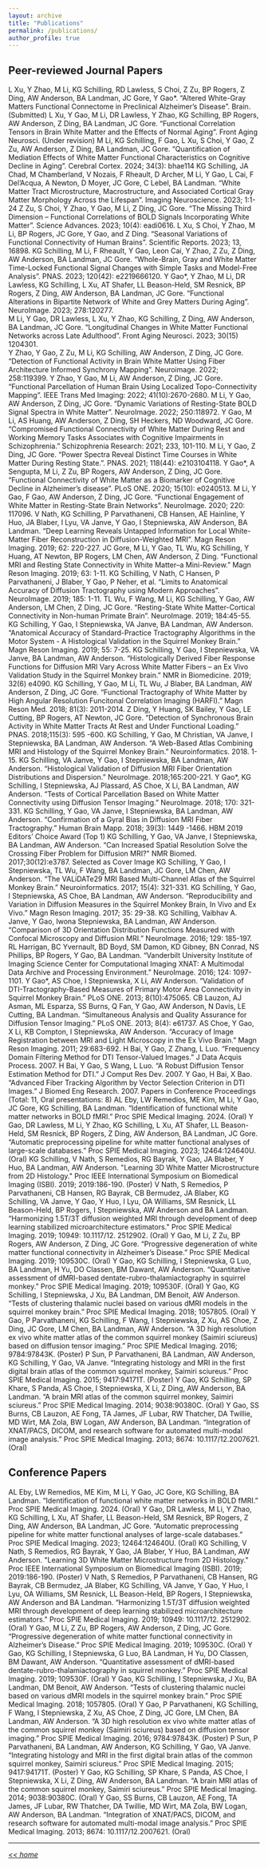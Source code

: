```yaml
---
layout: archive
title: "Publications"
permalink: /publications/
author_profile: true
---
```


<!--
{% if site.author.googlescholar %}
  <div class="wordwrap">You can also find my articles on <a href="{{site.author.googlescholar}}">my Google Scholar profile</a>.</div>
{% endif %}

{% include base_path %}

{% for post in site.publications reversed %}
  {% include archive-single.html %}
{% endfor %}
-->

## Peer-reviewed Journal Papers
L Xu, Y Zhao, M Li, KG Schilling, RD Lawless, S Choi, Z Zu, BP Rogers, Z Ding, AW Anderson, BA Landman, JC Gore, Y Gao*. “Altered White-Gray Matters Functional Connectome in Preclinical Alzheimer’s Disease”. Brain. (Submitted)
L Xu, Y Gao, M Li, DR Lawless, Y Zhao, KG Schilling, BP Rogers, AW Anderson, Z Ding, BA Landman, JC Gore. “Functional Correlation Tensors in Brain White Matter and the Effects of Normal Aging”. Front Aging Neurosci. (Under revision)
M Li, KG Schilling, F Gao, L Xu, S Choi, Y Gao, Z Zu, AW Anderson, Z Ding, BA Landman, JC Gore. “Quantification of Mediation Effects of White Matter Functional Characteristics on Cognitive Decline in Aging”. Cerebral Cortex. 2024; 34(3): bhae114
KG Schilling, JA Chad, M Chamberland, V Nozais, F Rheault, D Archer, M Li, Y Gao, L Cai, F Del’Acqua, A Newton, D Moyer, JC Gore, C Lebel, BA Landman. “White Matter Tract Microstructure, Macrostructure, and Associated Cortical Gray Matter Morphology Across the Lifespan”.  Imaging Neuroscience. 2023; 1:1-24
Z Zu, S Choi, Y Zhao, Y Gao, M Li, Z Ding, JC Gore. “The Missing Third Dimension – Functional Correlations of BOLD Signals Incorporating White Matter”. Science Advances. 2023; 10(4): eadi0616. 
L Xu, S Choi, Y Zhao, M Li, BP Rogers, JC Gore, Y Gao, and Z Ding. “Seasonal Variations of Functional Connectivity of Human Brains”. Scientific Reports. 2023; 13, 16898. 
KG Schilling, M Li, F Rheault, Y Gao, Leon Cai, Y Zhao, Z Zu, Z Ding, AW Anderson, BA Landman, JC Gore. “Whole-Brain, Gray and White Matter Time-Locked Functional Signal Changes with Simple Tasks and Model-Free Analysis”. PNAS. 2023; 120(42): e2219666120.
Y Gao*, Y Zhao, M Li, DR Lawless, KG Schilling, L Xu, AT Shafer, LL Beason-Held, SM Resnick, BP Rogers, Z Ding, AW Anderson, BA Landman, JC Gore. “Functional Alterations in Bipartite Network of White and Grey Matters During Aging”. NeuroImage. 2023; 278:120277.  
M Li, Y Gao, DR Lawless, L Xu, Y Zhao, KG Schilling, Z Ding, AW Anderson, BA Landman, JC Gore. “Longitudinal Changes in White Matter Functional Networks across Late Adulthood”. Front Aging Neurosci. 2023; 30(15) 1204301.  
Y Zhao, Y Gao, Z Zu, M Li, KG Schilling, AW Anderson, Z Ding, JC Gore. “Detection of Functional Activity in Brain White Matter Using Fiber Architecture Informed Synchrony Mapping”. Neuroimage. 2022; 258:119399. 
Y Zhao, Y Gao, M Li, AW Anderson, Z Ding, JC Gore. “Functional Parcellation of Human Brain Using Localized Topo-Connectivity Mapping”. IEEE Trans Med Imaging: 2022; 41(10):2670-2680.
M Li, Y Gao, AW Anderson, Z Ding, JC Gore. “Dynamic Variations of Resting-State BOLD Signal Spectra in White Matter”.  NeuroImage. 2022; 250:118972.
Y Gao, M Li, AS Huang, AW Anderson, Z Ding, SH Heckers, ND Woodward, JC Gore. “Compromised Functional Connectivity of White Matter During Rest and Working Memory Tasks Associates with Cognitive Impairments in Schizophrenia.” Schizophrenia Research: 2021; 233, 101-110.
M Li, Y Gao, Z Ding, JC Gore. “Power Spectra Reveal Distinct Time Courses in White Matter During Resting State.”. PNAS. 2021; 118(44): e2103104118.
Y Gao*, A Sengupta, M Li, Z Zu, BP Rogers, AW Anderson, Z Ding, JC Gore. “Functional Connectivity of White Matter as a Biomarker of Cognitive Decline in Alzheimer’s disease”. PLoS ONE. 2020; 15(10): e0240513.
M Li, Y Gao, F Gao, AW Anderson, Z Ding, JC Gore. “Functional Engagement of White Matter in Resting-State Brain Networks”. NeuroImage. 2020; 220: 117096.
V Nath, KG Schilling, P Parvathaneni, CB Hansen, AE Hainline, Y Huo, JA Blaber, I Lyu, VA Janve, Y Gao, I Stepniewska, AW Anderson, BA Landman. “Deep Learning Reveals Untapped Information for Local White-Matter Fiber Reconstruction in Diffusion-Weighted MRI”. Magn Reson Imaging. 2019; 62: 220-227.
JC Gore, M Li, Y Gao, TL Wu, KG Schilling, Y Huang, AT Newton, BP Rogers, LM Chen, AW Anderson, Z Ding. “Functional MRI and Resting State Connectivity in White Matter–a Mini-Review.” Magn Reson Imaging. 2019; 63: 1-11.
KG Schilling, V Nath, C Hansen, P Parvathaneni, J Blaber, Y Gao, P Neher, et al. “Limits to Anatomical Accuracy of Diffusion Tractography using Modern Approaches”. NeuroImage. 2019; 185: 1-11. 
TL Wu, F Wang, M Li, KG Schilling, Y Gao, AW Anderson, LM Chen, Z Ding, JC Gore. “Resting-State White Matter-Cortical Connectivity in Non-human Primate Brain”. NeuroImage. 2019; 184:45-55. 
KG Schilling, Y Gao, I Stepniewska, VA Janve, BA Landman, AW Anderson. “Anatomical Accuracy of Standard-Practice Tractography Algorithms in the Motor System - A Histological Validation in the Squirrel Monkey Brain.” Magn Reson Imaging. 2019; 55: 7-25.
KG Schilling, Y Gao, I Stepniewska, VA Janve, BA Landman, AW Anderson. “Histologically Derived Fiber Response Functions for Diffusion MRI Vary Across White Matter Fibers – an Ex Vivo Validation Study in the Squirrel Monkey brain.” NMR in Biomedicine. 2019; 32(6) e4090. 
KG Schilling, Y Gao, M Li, TL Wu, J Blaber, BA Landman, AW Anderson, Z Ding, JC Gore. “Functional Tractography of White Matter by High Angular Resolution Funcitonal Correlation Imaging (HARFI).” Magn Reson Med. 2018; 81(3): 2011-2014.
Z Ding, Y Huang, SK Bailey, Y Gao, LE Cutting, BP Rogers, AT Newton, JC Gore. “Detection of Synchronous Brain Activity in White Matter Tracts At Rest and Under Functional Loading.” PNAS. 2018;115(3): 595 -600. 
KG Schilling, Y Gao, M Christian, VA Janve, I Stepniewska, BA Landman, AW Anderson. “A Web-Based Atlas Combining MRI and Histology of the Squirrel Monkey Brain.” Neuroinformatics. 2018. 1-15. 
KG Schilling, VA Janve, Y Gao, I Stepniewska, BA Landman, AW Anderson. “Histological Validation of Diffusion MRI Fiber Orientation Distributions and Dispersion.” NeuroImage. 2018;165:200-221.
Y Gao*, KG Schilling, I Stepniewska, AJ Plassard, AS Choe, X Li, BA Landman, AW Anderson. “Tests of Cortical Parcellation Based on White Matter Connectivity using Diffusion Tensor Imaging.” NeuroImage. 2018; 170: 321-331.
KG Schilling, Y Gao, VA Janve, I Stepniewska, BA Landman, AW Anderson. “Confirmation of a Gyral Bias in Diffusion MRI Fiber Tractography.” Human Brain Mapp. 2018; 39(3): 1449 -1466. 
HBM 2019 Editors’ Choice Award (Top 1)
KG Schilling, Y Gao, VA Janve, I Stepniewska, BA Landman, AW Anderson. “Can Increased Spatial  Resolution Solve the Crossing Fiber Problem for Diffusion MRI?" NMR Biomed. 2017;30(12):e3787. 
Selected as Cover Image
KG Schilling, Y Gao, I Stepniewska, TL Wu, F Wang, BA Landman, JC Gore, LM Chen, AW Anderson. “The VALiDATe29 MRI Based Multi-Channel Atlas of the Squirrel Monkey Brain.” Neuroinformatics. 2017; 15(4): 321-331.
KG Schilling, Y Gao, I Stepniewska, AS Choe, BA Landman, AW Anderson. “Reproducibility and Variation in Diffusion Measures in the Squirrel Monkey Brain, In Vivo and Ex Vivo.” Magn Reson Imaging. 2017; 35: 29-38.
KG Schilling, Vaibhav A. Janve, Y Gao, Iwona Stepniewska, BA Landman, AW Anderson. “Comparison of 3D Orientation Distribution Functions Measured with Confocal Microscopy and Diffusion MRI.” NeuroImage. 2016; 129: 185-197.
RL Harrigan, BC Yvernault, BD Boyd, SM Damon, KD Gibney, BN Conrad, NS Phillips, BP Rogers, Y Gao, BA Landman. “Vanderbilt University Institute of Imaging Science Center for Computational Imaging XNAT: A Multimodal Data Archive and Processing Environment.” NeuroImage. 2016; 124: 1097-1101.
Y Gao*, AS Choe, I Stepniewska, X Li, AW Anderson. “Validation of DTI-Tractography-Based Measures of Primary Motor Area Connectivity in Squirrel Monkey Brain.” PLoS ONE. 2013; 8(10):475065.
CB Lauzon, AJ Asman, ML Esparza, SS Burns, Q Fan, Y Gao, AW Anderson, N Davis, LE Cutting, BA Landman. “Simultaneous Analysis and Quality Assurance for Diffusion Tensor Imaging.” PLoS ONE. 2013; 8(4): e61737.
AS Choe, Y Gao, X Li, KB Compton, I Stepniewska, AW Anderson. “Accuracy of Image Registration between MRI and Light Microscopy in the Ex Vivo Brain.” Magn Reson Imaging. 2011; 29:683-692.
H Bai, Y Gao, Z Zhang, L Luo. “Frequency Domain Filtering Method for DTI Tensor-Valued Images.” J Data Acquis Process. 2007.
H Bai, Y Gao, S Wang, L Luo. “A Robust Diffusion Tensor Estimation Method for DTI.” J Comput Res Dev. 2007.
Y Gao, H Bai, X Bao. “Advanced Fiber Tracking Algorithm by Vector Selection Criterion in DTI Images.” J Biomed Eng Research. 2007.
Papers in Conference Proceedings (Total: 11, Oral presentations: 8)
AL Eby, LW Remedios, ME Kim, M Li, Y Gao, JC Gore, KG Schilling, BA Landman. “Identification of functional white matter networks in BOLD fMRI.” Proc SPIE Medical Imaging. 2024. (Oral)
Y Gao, DR Lawless, M Li, Y Zhao, KG Schilling, L Xu, AT Shafer, LL Beason-Held, SM Resnick, BP Rogers, Z Ding, AW Anderson, BA Landman, JC Gore. “Automatic preprocessing pipeline for white matter functional analyses of large-scale databases.” Proc SPIE Medical Imaging. 2023; 12464:124640U. (Oral)
KG Schilling, V Nath, S Remedios, RG Bayrak, Y Gao, JA Blaber, Y Huo, BA Landman, AW Anderson. "Learning 3D White Matter Microstructure from 2D Histology." Proc IEEE International Symposium on Biomedical Imaging (ISBI). 2019; 2019:186-190. (Poster)
V Nath, S Remedios, P Parvathaneni, CB Hansen, RG Bayrak, CB Bermudez, JA Blaber, KG Schilling, VA Janve, Y Gao, Y Huo, I Lyu, OA Williams, SM Resnick, LL Beason-Held, BP Rogers, I Stepniewska, AW Anderson and BA Landman. “Harmonizing 1.5T/3T diffusion weighted MRI through development of deep learning stabilized microarchitecture estimators." Proc SPIE Medical Imaging. 2019; 10949: 10.1117/12. 2512902. (Oral)
Y Gao, M Li, Z Zu, BP Rogers, AW Anderson, Z Ding, JC Gore. “Progressive degeneration of white matter functional connectivity in Alzheimer’s Disease.” Proc SPIE Medical Imaging. 2019; 109530C. (Oral)
Y Gao, KG Schilling, I Stepniewska, G Luo, BA Landman, H Yu, DO Classen, BM Dawant, AW Anderson. “Quantitative assessment of dMRI-based dentate-rubro-thalamiactography in squirrel monkey.” Proc SPIE Medical Imaging. 2019; 109530F. (Oral)
Y Gao, KG Schilling, I Stepniewska, J Xu, BA Landman, DM Benoit, AW Anderson. “Tests of clustering thalamic nuclei based on various dMRI models in the squirrel monkey brain.” Proc SPIE Medical Imaging. 2018; 1057805. (Oral)
Y Gao, P Parvathaneni, KG Schilling, F Wang, I Stepniewska, Z Xu, AS Choe, Z Ding, JC Gore, LM Chen, BA Landman, AW Anderson. “A 3D high resolution ex vivo white matter atlas of the common squirrel monkey (Saimiri sciureus) based on diffusion tensor imaging.” Proc SPIE Medical Imaging. 2016; 9784:97843K. (Poster) 
P Sun, P Parvathaneni, BA Landman, AW Anderson, KG Schilling, Y Gao, VA Janve. “Integrating histology and MRI in the first digital brain atlas of the common squirrel monkey, Saimiri sciureus.” Proc SPIE Medical Imaging. 2015; 9417:94171T. (Poster)
Y Gao, KG Schilling, SP Khare, S Panda, AS Choe, I Stepniewska, X Li, Z Ding, AW Anderson, BA Landman. “A brain MRI atlas of the common squirrel monkey, Saimiri sciureus.” Proc SPIE Medical Imaging. 2014; 9038:90380C. (Oral)
Y Gao, SS Burns, CB Lauzon, AE Fong, TA James, JF Lubar, RW Thatcher, DA Twillie, MD Wirt, MA Zola, BW Logan, AW Anderson, BA Landman. “Integration of XNAT/PACS, DICOM, and research software for automated multi-modal image analysis.” Proc SPIE Medical Imaging. 2013; 8674: 10.1117/12.2007621. (Oral)

## Conference Papers 
AL Eby, LW Remedios, ME Kim, M Li, Y Gao, JC Gore, KG Schilling, BA Landman. “Identification of functional white matter networks in BOLD fMRI.” Proc SPIE Medical Imaging. 2024. (Oral)
Y Gao, DR Lawless, M Li, Y Zhao, KG Schilling, L Xu, AT Shafer, LL Beason-Held, SM Resnick, BP Rogers, Z Ding, AW Anderson, BA Landman, JC Gore. “Automatic preprocessing pipeline for white matter functional analyses of large-scale databases.” Proc SPIE Medical Imaging. 2023; 12464:124640U. (Oral)
KG Schilling, V Nath, S Remedios, RG Bayrak, Y Gao, JA Blaber, Y Huo, BA Landman, AW Anderson. "Learning 3D White Matter Microstructure from 2D Histology." Proc IEEE International Symposium on Biomedical Imaging (ISBI). 2019; 2019:186-190. (Poster)
V Nath, S Remedios, P Parvathaneni, CB Hansen, RG Bayrak, CB Bermudez, JA Blaber, KG Schilling, VA Janve, Y Gao, Y Huo, I Lyu, OA Williams, SM Resnick, LL Beason-Held, BP Rogers, I Stepniewska, AW Anderson and BA Landman. “Harmonizing 1.5T/3T diffusion weighted MRI through development of deep learning stabilized microarchitecture estimators." Proc SPIE Medical Imaging. 2019; 10949: 10.1117/12. 2512902. (Oral)
Y Gao, M Li, Z Zu, BP Rogers, AW Anderson, Z Ding, JC Gore. “Progressive degeneration of white matter functional connectivity in Alzheimer’s Disease.” Proc SPIE Medical Imaging. 2019; 109530C. (Oral)
Y Gao, KG Schilling, I Stepniewska, G Luo, BA Landman, H Yu, DO Classen, BM Dawant, AW Anderson. “Quantitative assessment of dMRI-based dentate-rubro-thalamiactography in squirrel monkey.” Proc SPIE Medical Imaging. 2019; 109530F. (Oral)
Y Gao, KG Schilling, I Stepniewska, J Xu, BA Landman, DM Benoit, AW Anderson. “Tests of clustering thalamic nuclei based on various dMRI models in the squirrel monkey brain.” Proc SPIE Medical Imaging. 2018; 1057805. (Oral)
Y Gao, P Parvathaneni, KG Schilling, F Wang, I Stepniewska, Z Xu, AS Choe, Z Ding, JC Gore, LM Chen, BA Landman, AW Anderson. “A 3D high resolution ex vivo white matter atlas of the common squirrel monkey (Saimiri sciureus) based on diffusion tensor imaging.” Proc SPIE Medical Imaging. 2016; 9784:97843K. (Poster) 
P Sun, P Parvathaneni, BA Landman, AW Anderson, KG Schilling, Y Gao, VA Janve. “Integrating histology and MRI in the first digital brain atlas of the common squirrel monkey, Saimiri sciureus.” Proc SPIE Medical Imaging. 2015; 9417:94171T. (Poster)
Y Gao, KG Schilling, SP Khare, S Panda, AS Choe, I Stepniewska, X Li, Z Ding, AW Anderson, BA Landman. “A brain MRI atlas of the common squirrel monkey, Saimiri sciureus.” Proc SPIE Medical Imaging. 2014; 9038:90380C. (Oral)
Y Gao, SS Burns, CB Lauzon, AE Fong, TA James, JF Lubar, RW Thatcher, DA Twillie, MD Wirt, MA Zola, BW Logan, AW Anderson, BA Landman. “Integration of XNAT/PACS, DICOM, and research software for automated multi-modal image analysis.” Proc SPIE Medical Imaging. 2013; 8674: 10.1117/12.2007621. (Oral)


----------------------------------------

[_<< home_](https://gaoy3.github.io/Lab//)
